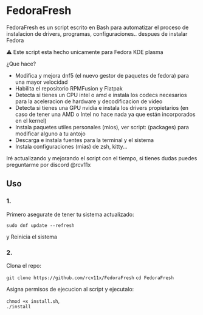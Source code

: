 # FedoraFresh

FedoraFresh es un script escrito en Bash para automatizar el proceso de instalacion de drivers, programas, configuraciones.. despues de instalar Fedora

⚠️ Este script esta hecho unicamente para Fedora KDE plasma

¿Que hace?

- Modifica y mejora dnf5 (el nuevo gestor de paquetes de fedora) para una mayor velocidad
- Habilita el repositorio RPMFusion y Flatpak
- Detecta si tienes un CPU intel o amd e instala los codecs necesarios para la aceleracion de hardware y decodificacion de video
- Detecta si tienes una GPU nvidia e instala los drivers propietarios (en caso de tener una AMD o Intel no hace nada ya que están incorporados en el kernel)
- Instala paquetes utiles personales (mios), ver script: (packages) para modificar alguno a tu antojo
- Descarga e instala fuentes para la terminal y el sistema
- Instala configuraciones (mias) de zsh, kitty... 

Iré actualizando y mejorando el script con el tiempo, si tienes dudas puedes preguntarme por discord @rcv11x


## Uso
### 1.

Primero asegurate de tener tu sistema actualizado:

`sudo dnf update --refresh`

y Reinicia el sistema

### 2.

Clona el repo: 

`git clone https://github.com/rcv11x/FedoraFresh`
`cd FedoraFresh`

Asigna permisos de ejecucion al script y ejecutalo:

`chmod +x install.sh`,<br>
`./install`
